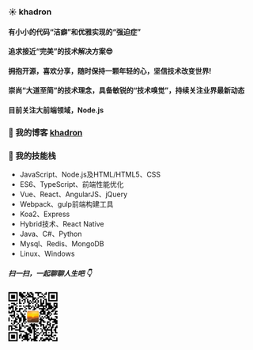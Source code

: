###  :sunny: khadron

#### 有小小的代码“洁癖”和优雅实现的“强迫症”
#### 追求接近“完美”的技术解决方案:sunglasses:
#### 拥抱开源，喜欢分享，随时保持一颗年轻的心，坚信技术改变世界!
#### 崇尚“大道至简”的技术理念，具备敏锐的“技术嗅觉”，持续关注业界最新动态
#### 目前关注大前端领域，Node.js
### :star2: 我的博客 [khadron](https://www.cnblogs.com/Khadron/)
### :star2: 我的技能栈
* JavaScript、Node.js及HTML/HTML5、CSS
* ES6、TypeScript、前端性能优化
* Vue、React、AngularJS、jQuery
* Webpack、gulp前端构建工具
* Koa2、Express
* Hybrid技术、React Native
* Java、C#、Python
* Mysql、Redis、MongoDB
* Linux、Windows

##### 扫一扫，一起聊聊人生吧 :point_down:

<img src="./image/Wechat二维码.jpeg" width = "100" height = "100" alt="khadron微信" align=center />


